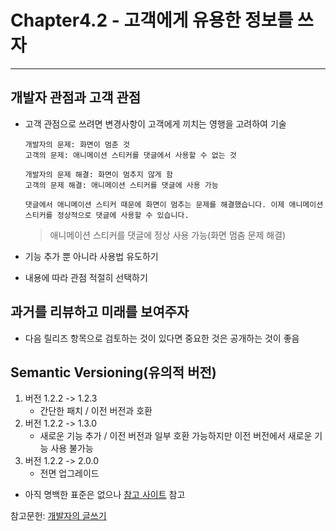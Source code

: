 # Chapter4.2 - 고객에게 유용한 정보를 쓰자
---

## 개발자 관점과 고객 관점
- 고객 관점으로 쓰려면 변경사항이 고객에게 끼치는 영행을 고려하여 기술
    
    ```
    개발자의 문제: 화면이 멈춘 것
    고객의 문제: 애니메이션 스티커를 댓글에서 사용할 수 없는 것

    개발자의 문제 해결: 화면이 멈추지 않게 함
    고객의 문제 해결: 애니메이션 스티커를 댓글에 사용 가능
    ```
    
    ```
    댓글에서 애니메이션 스티커 때문에 화면이 멈추는 문제를 해결했습니다. 이제 애니메이션 스티커를 정상적으로 댓글에 사용할 수 있습니다.
    ```

    > 애니메이션 스티커를 댓글에 정상 사용 가능(화면 멈춤 문제 해결)

- 기능 추가 뿐 아니라 사용법 유도하기
- 내용에 따라 관점 적절히 선택하기

## 과거를 리뷰하고 미래를 보여주자
- 다음 릴리즈 항목으로 검토하는 것이 있다면 중요한 것은 공개하는 것이 좋음

## Semantic Versioning(유의적 버전)
1. 버전 1.2.2 -> 1.2.3
   - 간단한 패치 / 이전 버전과 호환
2. 버전 1.2.2 -> 1.3.0
   - 새로운 기능 추가 / 이전 버전과 일부 호환 가능하지만 이전 버전에서 새로운 기능 사용 불가능
3. 버전 1.2.2 -> 2.0.0
   - 전면 업그레이드

- 아직 명백한 표준은 없으나 [참고 사이트](https://semver.org/lang/ko/) 참고

참고문헌: [개발자의 글쓰기](http://www.kyobobook.co.kr/product/detailViewKor.laf?ejkGb=KOR&mallGb=KOR&barcode=9791158391744&orderClick=LAG&Kc=#N)